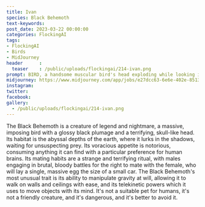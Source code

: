 ```yaml
---
title: Ivan
species: Black Behemoth
text-keywords: 
post_date: 2023-03-22 00:00:00
categories: FlockingAI
tags:
- FlockingAI
- Birds
- MidJourney 
header      :
  teaser    : /public/uploads/flockingai/214-ivan.png
prompt: BIRD, a handsome muscular bird's head exploding while looking into the void, fantasy horror pin-up caricature , style of R. Crumb
midjourney: https://www.midjourney.com/app/jobs/e27dcc63-6e6e-402e-8513-990741e470bd
instagram: 
twitter: 
facebook: 
gallery: 
  - /public/uploads/flockingai/214-ivan.png
---
```


The Black Behemoth is a creature of legend and nightmare, a massive, imposing bird with a glossy black plumage and a terrifying, skull-like head. Its habitat is the abyssal depths of the earth, where it lurks in the shadows, waiting for unsuspecting prey. Its voracious appetite is notorious, consuming anything it can find with a particular preference for human brains. Its mating habits are a strange and terrifying ritual, with males engaging in brutal, bloody battles for the right to mate with the female, who will lay a single, massive egg the size of a small car. The Black Behemoth's most unusual trait is its ability to manipulate gravity at will, allowing it to walk on walls and ceilings with ease, and its telekinetic powers which it uses to move objects with its mind. It's not a suitable pet for humans, it's not a friendly creature, and it's dangerous, and it's better to avoid it.
